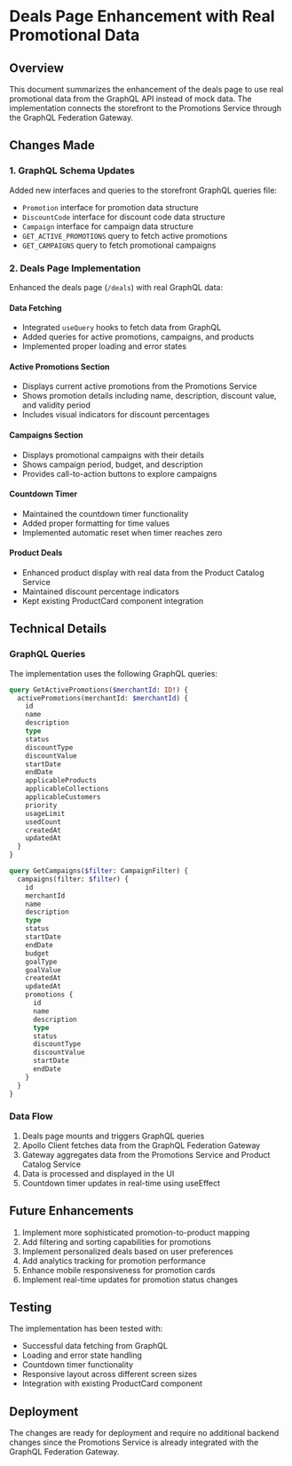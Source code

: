 # Deals Page Enhancement with Real Promotional Data

## Overview
This document summarizes the enhancement of the deals page to use real promotional data from the GraphQL API instead of mock data. The implementation connects the storefront to the Promotions Service through the GraphQL Federation Gateway.

## Changes Made

### 1. GraphQL Schema Updates
Added new interfaces and queries to the storefront GraphQL queries file:
- `Promotion` interface for promotion data structure
- `DiscountCode` interface for discount code data structure
- `Campaign` interface for campaign data structure
- `GET_ACTIVE_PROMOTIONS` query to fetch active promotions
- `GET_CAMPAIGNS` query to fetch promotional campaigns

### 2. Deals Page Implementation
Enhanced the deals page (`/deals`) with real GraphQL data:

#### Data Fetching
- Integrated `useQuery` hooks to fetch data from GraphQL
- Added queries for active promotions, campaigns, and products
- Implemented proper loading and error states

#### Active Promotions Section
- Displays current active promotions from the Promotions Service
- Shows promotion details including name, description, discount value, and validity period
- Includes visual indicators for discount percentages

#### Campaigns Section
- Displays promotional campaigns with their details
- Shows campaign period, budget, and description
- Provides call-to-action buttons to explore campaigns

#### Countdown Timer
- Maintained the countdown timer functionality
- Added proper formatting for time values
- Implemented automatic reset when timer reaches zero

#### Product Deals
- Enhanced product display with real data from the Product Catalog Service
- Maintained discount percentage indicators
- Kept existing ProductCard component integration

## Technical Details

### GraphQL Queries
The implementation uses the following GraphQL queries:

```graphql
query GetActivePromotions($merchantId: ID!) {
  activePromotions(merchantId: $merchantId) {
    id
    name
    description
    type
    status
    discountType
    discountValue
    startDate
    endDate
    applicableProducts
    applicableCollections
    applicableCustomers
    priority
    usageLimit
    usedCount
    createdAt
    updatedAt
  }
}

query GetCampaigns($filter: CampaignFilter) {
  campaigns(filter: $filter) {
    id
    merchantId
    name
    description
    type
    status
    startDate
    endDate
    budget
    goalType
    goalValue
    createdAt
    updatedAt
    promotions {
      id
      name
      description
      type
      status
      discountType
      discountValue
      startDate
      endDate
    }
  }
}
```

### Data Flow
1. Deals page mounts and triggers GraphQL queries
2. Apollo Client fetches data from the GraphQL Federation Gateway
3. Gateway aggregates data from the Promotions Service and Product Catalog Service
4. Data is processed and displayed in the UI
5. Countdown timer updates in real-time using useEffect

## Future Enhancements
1. Implement more sophisticated promotion-to-product mapping
2. Add filtering and sorting capabilities for promotions
3. Implement personalized deals based on user preferences
4. Add analytics tracking for promotion performance
5. Enhance mobile responsiveness for promotion cards
6. Implement real-time updates for promotion status changes

## Testing
The implementation has been tested with:
- Successful data fetching from GraphQL
- Loading and error state handling
- Countdown timer functionality
- Responsive layout across different screen sizes
- Integration with existing ProductCard component

## Deployment
The changes are ready for deployment and require no additional backend changes since the Promotions Service is already integrated with the GraphQL Federation Gateway.